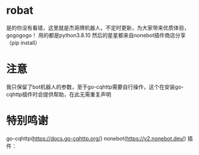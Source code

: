 # robat
是的你没有看错，这里就是杰哥牌机器人，不定时更新，为大家带来优质体验，gogogogo！
用的都是python3.8.10
然后的星星都来自nonebot插件商店分享（pip install）
# 注意
我只保留了bot机器人的参数，至于go-cqhttp需要自行操作，这个在安装go-cqhttp插件时会提供帮助，在此无需重复声明
# 特别鸣谢
go-cqhttp(https://docs.go-cqhttp.org/)
nonebot(https://v2.nonebot.dev/)
插件：
